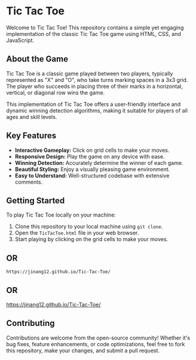 # Tic Tac Toe

Welcome to Tic Tac Toe! This repository contains a simple yet engaging implementation of the classic Tic Tac Toe game using HTML, CSS, and JavaScript.

## About the Game

Tic Tac Toe is a classic game played between two players, typically represented as "X" and "O", who take turns marking spaces in a 3x3 grid. The player who succeeds in placing three of their marks in a horizontal, vertical, or diagonal row wins the game.

This implementation of Tic Tac Toe offers a user-friendly interface and dynamic winning detection algorithms, making it suitable for players of all ages and skill levels.

## Key Features

- **Interactive Gameplay:** Click on grid cells to make your moves.
- **Responsive Design:** Play the game on any device with ease.
- **Winning Detection:** Accurately determine the winner of each game.
- **Beautiful Styling:** Enjoy a visually pleasing game environment.
- **Easy to Understand:** Well-structured codebase with extensive comments.


## Getting Started

To play Tic Tac Toe locally on your machine:

1. Clone this repository to your local machine using `git clone`.
2. Open the `TicTacToe.html` file in your web browser.
3. Start playing by clicking on the grid cells to make your moves.
   
## OR
    https://jinang12.github.io/Tic-Tac-Toe/
 ## OR
   https://jinang12.github.io/Tic-Tac-Toe/

## Contributing

Contributions are welcome from the open-source community! Whether it's bug fixes, feature enhancements, or code optimizations, feel free to fork this repository, make your changes, and submit a pull request.
